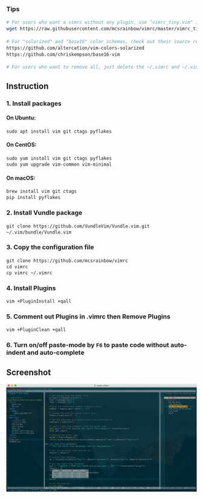 ### Tips

```bash
# For users who want a vimrc without any plugin, use "vimrc_tiny.vim" instead:
wget https://raw.githubusercontent.com/mcsrainbow/vimrc/master/vimrc_tiny.vim -o ~/.vimrc

# For "solarized" and "base16" color schemes, check out their source repositories for advanced usage:
https://github.com/altercation/vim-colors-solarized
https://github.com/chriskempson/base16-vim

# For users who want to remove all, just delete the ~/.vimrc and ~/.vim directory
```

## Instruction

### 1. Install packages

#### On Ubuntu:

```
sudo apt install vim git ctags pyflakes
```

#### On CentOS:

```
sudo yum install vim git ctags pyflakes
sudo yum upgrade vim-common vim-minimal
```

#### On macOS:

```
brew install vim git ctags
pip install pyflakes
```

### 2. Install Vundle package

```
git clone https://github.com/VundleVim/Vundle.vim.git ~/.vim/bundle/Vundle.vim
```

### 3. Copy the configuration file

```
git clone https://github.com/mcsrainbow/vimrc
cd vimrc
cp vimrc ~/.vimrc
```

### 4. Install Plugins

```
vim +PluginInstall +qall
```

### 5. Comment out Plugins in .vimrc then Remove Plugins

```
vim +PluginClean +qall
```

### 6. Turn on/off paste-mode by `F6` to paste code without auto-indent and auto-complete

## Screenshot

![image](screenshot.png)
